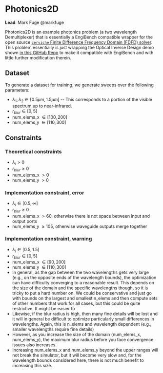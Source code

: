 # Photonics2D

**Lead**: Mark Fuge @markfuge

Photonics2D is an example photonics problem (a two wavelength Demultiplexer) that is essentially a EngiBench compatible wrapper for the open source [`cerviche` Finite Difference Frequency Domain (FDFD) solver](https://github.com/fancompute/ceviche). This problem essentially is just wrapping the Optical Inverse Design demo shown [in this GitHub Repo](https://github.com/fancompute/workshop-invdesign) to make it compatible with EngiBench and with little further modification therein.

## Dataset

To generate a dataset for training, we generate sweeps over the following parameters:


- $\lambda_1,\lambda_2 \in [0.5μm,1.5μm]$ -- This corresponds to a portion of the visible spectrum up to near-infrared.
- $r_{blur} \in [0,5]$
- num_elems_x $\in [100,200]$
- num_elems_y $\in [110,300]$


## Constraints

### Theoretical constraints
- $\lambda_i > 0$
- $r_{blur} \geq 0$
- num_elems_x $> 0$
- num_elems_y $> 0$

### Implementation constraint, error
- $\lambda_i \in [0.5,\infty]$
- $r_{blur} \geq 0$
- num_elems_x $>60$, otherwise there is not space between input and output ports
- num_elems_y $\geq 105$, otherwise waveguide outputs merge together

### Implementation constraint, warning
- $\lambda_i \in [0.5,1.5]$
- $r_{blur} \in [0,5]$
- num_elems_x $\in [90,200]$
- num_elems_y $\in [110,300]$
- In general, as the gap between the two wavelengths gets very large (e.g., on the opposite ends of the wavelength bounds), the optimization can have difficulty converging to a reasonable result. This depends on the size of the domain and the specific wavelengths though, so it is tricky to put a hard number on. We could be conservative and just go with bounds on the largest and smallest n_elems and then compute sets of other numbers that work for all cases, but this could be quite restrictive. It might be easier to
- Likewise, if the blur radius is high, then many fine details will be lost and it will in general be difficult to optimize particularly small differences in wavelengths. Again, this is n_elems and wavelength dependent (e.g., smaller wavelengths require fine details)
- However, as you increase the size of the domain (num_elems_x, num_elems_y), the maximum blur radius before you face convergence issues also increases.
- Increasing num_elems_x and num_elems_y beyond the upper ranges will not break the simulator, but it will become very slow and, for the wavelength bounds considered here, there is not much benefit to increasing this size.
